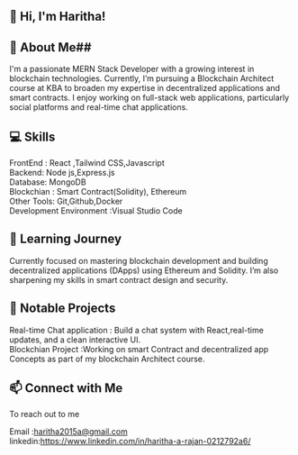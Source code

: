 ## 👋 Hi, I'm Haritha! ##

## 🚀 About Me##

I'm a passionate MERN Stack Developer with a growing interest in blockchain technologies. Currently, I’m pursuing a Blockchain Architect course at KBA to broaden my expertise in decentralized applications and smart contracts. I enjoy working on full-stack web applications, particularly social platforms and real-time chat applications.

## 💻 Skills ##
FrontEnd : React ,Tailwind CSS,Javascript <br>
Backend: Node js,Express.js<br>
Database: MongoDB<br>
Blockchian : Smart Contract(Solidity), Ethereum<br>
Other Tools: Git,Github,Docker<br>
Development Environment :Visual Studio Code<br>


 ## 🌱 Learning Journey ##

Currently focused on mastering blockchain development and building decentralized applications (DApps) using Ethereum and Solidity. I’m also sharpening my skills in smart contract design and security.

## 🌟 Notable Projects ##
Real-time Chat application   : Build a chat system with React,real-time updates, and a clean interactive UI.<br>
 Blockchian Project  :Working on smart Contract and decentralized app Concepts as part of my blockchain Architect course.
    
## 📫 Connect with Me ##

 To reach out to me

Email :haritha2015a@gmail.com<br>
linkedin:https://www.linkedin.com/in/haritha-a-rajan-0212792a6/

